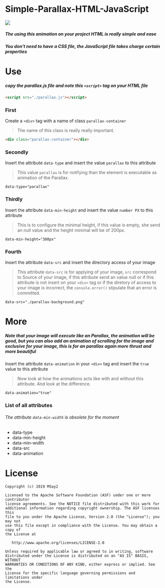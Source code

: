 # Simple-Parallax-HTML-JavaScript

<img src="/screenshot/show_parallax.gif">

##### The using this animation on your project HTML is really simple and ease 
##### You don't need to have a CSS file, the JavaScript file takes charge certain properties

# Use
##### copy the parallax.js file and note this `<script>` tag on your HTML file

```html
<script src="./parallax.js"></script>
```

### First
Create a `<div>` tag with a name of class `parallax-container` 
> The name of this class is really really important.

```html
<div class="parallax-container"></div>
```

### Secondly
Insert the attribute `data-type` and insert the value `parallax` to this attribute
> This value `parallax` is for notifying than the element is executable as animation of the Parallax.

```
data-type="parallax"
```

### Thirdly
Insert the attribute `data-min-height` and insert the value `number PX` to this attribute
> This is to configure the minimal height, if this value is empty, she send an null value and the height minimal will be of 200px.

```
data-min-height="380px"
```

### Fourth
Insert the attribute `data-src` and insert the directory access of your image
> This attribute `data-src` is for applying of your image, `src` correspond to Source of your image, if this attribute send an value null or if this attribute is not insert on your `<div>` tag or if the diretory of access to your image is incorrect, the `console.error()` stipulate that an error is committed.

```
data-src="./parallax-background.png"
```
# More

##### Note that your image will execute like an Parallax, the animation will be good, but you can also add an animation of scrolling for the image and exclusive for your image, this is for an parallax again more thrust and more beautiful
Insert the attribute `data-animation` in your `<div>` tag and insert the `true` value to this attribute
> Now look at how the animations acts like with and without this attribute. And look at the difference.

```
data-animation="true"
```

### List of all attributes
###### The attribute `data-min-width` is obsolete for the moment

* data-type
* data-min-height
* data-min-width
* data-src
* data-animation


# License

```
Copyright (c) 2019 MSay2

Licensed to the Apache Software Foundation (ASF) under one or more contributor
license agreements. See the NOTICE file distributed with this work for
additional information regarding copyright ownership. The ASF licenses this
file to you under the Apache License, Version 2.0 (the "License"); you may not
use this file except in compliance with the License. You may obtain a copy of
the License at

   http://www.apache.org/licenses/LICENSE-2.0

Unless required by applicable law or agreed to in writing, software
distributed under the License is distributed on an "AS IS" BASIS, WITHOUT
WARRANTIES OR CONDITIONS OF ANY KIND, either express or implied. See the
License for the specific language governing permissions and limitations under
the License.
```